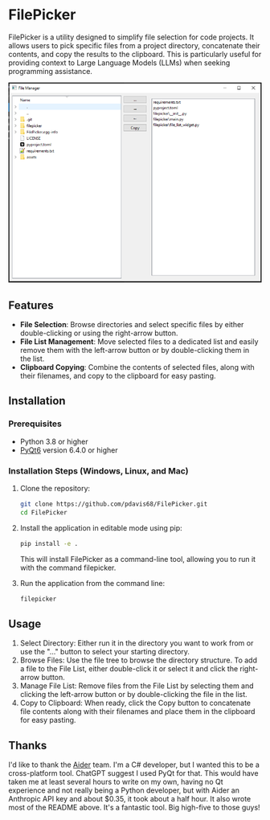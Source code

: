# FilePicker

FilePicker is a utility designed to simplify file selection for code projects. It allows users to pick specific files from a project directory, concatenate their contents, and copy the results to the clipboard. This is particularly useful for providing context to Large Language Models (LLMs) when seeking programming assistance.

![FilePicker Screenshot](assets/screenshot.png)

## Features

- **File Selection**: Browse directories and select specific files by either double-clicking or using the right-arrow button.
- **File List Management**: Move selected files to a dedicated list and easily remove them with the left-arrow button or by double-clicking them in the list.
- **Clipboard Copying**: Combine the contents of selected files, along with their filenames, and copy to the clipboard for easy pasting.

## Installation

### Prerequisites

- Python 3.8 or higher
- [PyQt6](https://pypi.org/project/PyQt6/) version 6.4.0 or higher

### Installation Steps (Windows, Linux, and Mac)

1. Clone the repository:
   ```bash
   git clone https://github.com/pdavis68/FilePicker.git
   cd FilePicker
   ```


1. Install the application in editable mode using pip:

    ```bash
    pip install -e .
    ```
    This will install FilePicker as a command-line tool, allowing you to run it with the command filepicker.

1. Run the application from the command line:
 
    ```bash
    filepicker
    ```

## Usage

1. Select Directory: Either run it in the directory you want to work from or use the "..." button to select your starting directory.
1. Browse Files: Use the file tree to browse the directory structure. To add a file to the File List, either double-click it or select it and click the right-arrow button.
2. Manage File List: Remove files from the File List by selecting them and clicking the left-arrow button or by double-clicking the file in the list.
3. Copy to Clipboard: When ready, click the Copy button to concatenate file contents along with their filenames and place them in the clipboard for easy pasting.

## Thanks

I'd like to thank the [Aider](https://aider.chat/) team. I'm a C# developer, but I wanted this to be a cross-platform tool. ChatGPT suggest I used PyQt for that. This would have taken me at least several hours to write on my own, having no Qt experience and not really being a Python developer, but with Aider an Anthropic API key and about $0.35, it took about a half hour. It also wrote most of the README above. It's a fantastic tool. Big high-five to those guys!